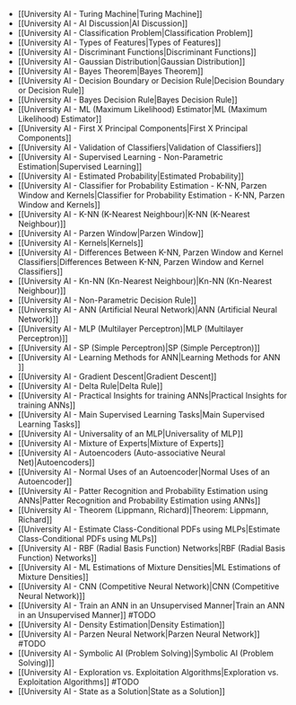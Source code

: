- [[University AI - Turing Machine|Turing Machine]] 
- [[University AI - AI Discussion|AI Discussion]] 
- [[University AI - Classification Problem|Classification Problem]] 
- [[University AI - Types of Features|Types of Features]] 
- [[University AI - Discriminant Functions|Discriminant Functions]] 
- [[University AI - Gaussian Distribution|Gaussian Distribution]] 
- [[University AI - Bayes Theorem|Bayes Theorem]] 
- [[University AI - Decision Boundary or Decision Rule|Decision Boundary or Decision Rule]] 
- [[University AI - Bayes Decision Rule|Bayes Decision Rule]] 
- [[University AI - ML (Maximum Likelihood) Estimator|ML (Maximum Likelihood) Estimator]] 
- [[University AI - First X Principal Components|First X Principal Components]] 
- [[University AI - Validation of Classifiers|Validation of Classifiers]] 
- [[University AI - Supervised Learning - Non-Parametric Estimation|Supervised Learning]] 
- [[University AI - Estimated Probability|Estimated Probability]] 
- [[University AI - Classifier for Probability Estimation - K-NN, Parzen Window and Kernels|Classifier for Probability Estimation - K-NN, Parzen Window and Kernels]] 
- [[University AI - K-NN (K-Nearest Neighbour)|K-NN (K-Nearest Neighbour)]] 
- [[University AI - Parzen Window|Parzen Window]] 
- [[University AI - Kernels|Kernels]] 
- [[University AI - Differences Between K-NN, Parzen Window and Kernel Classifiers|Differences Between K-NN, Parzen Window and Kernel Classifiers]] 
- [[University AI - Kn-NN (Kn-Nearest Neighbour)|Kn-NN (Kn-Nearest Neighbour)]] 
- [[University AI - Non-Parametric Decision Rule]] 
- [[University AI - ANN (Artificial Neural Network)|ANN (Artificial Neural Network)]] 
- [[University AI - MLP (Multilayer Perceptron)|MLP (Multilayer Perceptron)]] 
- [[University AI - SP (Simple Perceptron)|SP (Simple Perceptron)]] 
- [[University AI - Learning Methods for ANN|Learning Methods for ANN ]] 
- [[University AI - Gradient Descent|Gradient Descent]] 
- [[University AI - Delta Rule|Delta Rule]] 
- [[University AI - Practical Insights for training ANNs|Practical Insights for training ANNs]] 
- [[University AI - Main Supervised Learning Tasks|Main Supervised Learning Tasks]] 
- [[University AI - Universality of an MLP|Universality of MLP]] 
- [[University AI - Mixture of Experts|Mixture of Experts]] 
- [[University AI - Autoencoders (Auto-associative Neural Net)|Autoencoders]] 
- [[University AI - Normal Uses of an Autoencoder|Normal Uses of an Autoencoder]] 
- [[University AI - Patter Recognition and Probability Estimation using ANNs|Patter Recognition and Probability Estimation using ANNs]] 
- [[University AI - Theorem (Lippmann, Richard)|Theorem: Lippmann, Richard]] 
- [[University AI - Estimate Class-Conditional PDFs using MLPs|Estimate Class-Conditional PDFs using MLPs]] 
- [[University AI - RBF (Radial Basis Function) Networks|RBF (Radial Basis Function) Networks]] 
- [[University AI - ML Estimations of Mixture Densities|ML Estimations of Mixture Densities]] 
- [[University AI - CNN (Competitive Neural Network)|CNN (Competitive Neural Network)]] 
- [[University AI - Train an ANN in an Unsupervised Manner|Train an ANN in an Unsupervised Manner]] #TODO 
- [[University AI - Density Estimation|Density Estimation]] 
- [[University AI - Parzen Neural Network|Parzen Neural Network]] #TODO 
- [[University AI - Symbolic AI (Problem Solving)|Symbolic AI (Problem Solving)]] 
- [[University AI - Exploration vs. Exploitation Algorithms|Exploration vs. Exploitation Algorithms]] #TODO 
- [[University AI - State as a Solution|State as a Solution]] 
